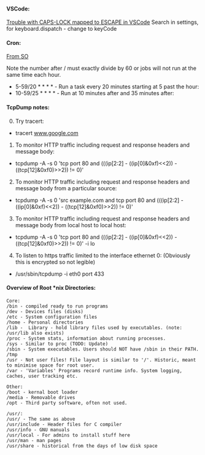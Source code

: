 #### VSCode:
[Trouble with CAPS-LOCK mapped to ESCAPE in VSCode](https://stackoverflow.com/questions/37777417/how-to-use-vim-key-bindings-with-visual-studio-code-vim-extension)
Search in settings, for 
keyboard.dispatch - change to keyCode

#### Cron:
[From SO](https://stackoverflow.com/questions/12786410/run-cron-job-every-n-minutes-plus-offset)

Note the number after / must exactly divide by 60 or jobs will not run at the same time each hour.

*  5-59/20 * * * *     -  Run a task every 20 minutes starting at 5 past the hour:
* 10-59/25 * * * *     -  Run at 10 minutes after and 35 minutes after:

#### TcpDump notes:
0. Try tracert:
* tracert www.google.com
 
1. To monitor HTTP traffic including request and response headers and message body:
* tcpdump -A -s 0 'tcp port 80 and (((ip[2:2] - ((ip[0]&0xf)<<2)) - ((tcp[12]&0xf0)>>2)) != 0)'
2. To monitor HTTP traffic including request and response headers and message body from a particular source:
* tcpdump -A -s 0 'src example.com and tcp port 80 and (((ip[2:2] - ((ip[0]&0xf)<<2)) - ((tcp[12]&0xf0)>>2)) != 0)'
3. To monitor HTTP traffic including request and response headers and message body from local host to local host:
* tcpdump -A -s 0 'tcp port 80 and (((ip[2:2] - ((ip[0]&0xf)<<2)) - ((tcp[12]&0xf0)>>2)) != 0)' -i lo
4) To listen to https traffic limited to the interface ethernet 0: (Obviously this is encrypted so not legible)
* /usr/sbin/tcpdump  -i eth0 port 433


#### Overview of Root *nix Directories:
 ```
 Core:
/bin - compiled ready to run programs
/dev - Devices files (disks)
/etc - System configuration files
/home - Personal directories
/lib -  Library - hold library files used by executables. (note: /usr/lib also exists)
/proc - System stats, information about running processes.
/sys - Similar to proc (TODO: Update)
/sbin - System executables. Users should NOT have /sbin in their PATH.
/tmp
/usr - Not user files! File layout is similar to '/'. Historic, meant to minimise space for root user.
/var - 'Variables' Programs record runtime info. System logging, caches, user tracking etc.

Other:
/boot - kernal boot loader
/media - Removable drives
/opt - Third party software, often not used.

/usr/:
/usr/ - The same as above
/usr/include - Header files for C compiler
/usr/info - GNU manuals
/usr/local - For admins to install stuff here
/usr/man - man pages
/usr/share - historical from the days of low disk space
```
